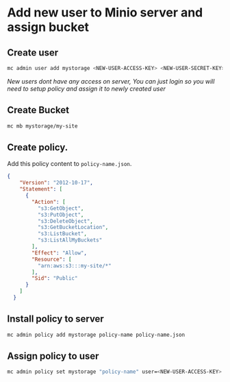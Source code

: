 # Add new user to Minio server and assign bucket

## Create user

```bash
mc admin user add mystorage <NEW-USER-ACCESS-KEY> <NEW-USER-SECRET-KEY>
```

*New users dont have any access on server, You can just login so you will need to setup policy and assign it to newly created user*

## Create Bucket

```bash
mc mb mystorage/my-site
```

## Create policy.

Add this policy content to `policy-name.json`.

```json
{
    "Version": "2012-10-17",
    "Statement": [
      {
        "Action": [
          "s3:GetObject",
          "s3:PutObject",
          "s3:DeleteObject",
          "s3:GetBucketLocation",
          "s3:ListBucket",
          "s3:ListAllMyBuckets"
        ],
        "Effect": "Allow",
        "Resource": [
          "arn:aws:s3:::my-site/*"
        ],
        "Sid": "Public"
      }
    ]
  }
```

## Install policy to server

```bash
mc admin policy add mystorage policy-name policy-name.json
```

## Assign policy to user

```bash
mc admin policy set mystorage "policy-name" user=<NEW-USER-ACCESS-KEY>
```
